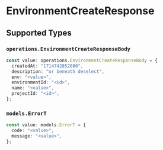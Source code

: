 # EnvironmentCreateResponse


## Supported Types

### `operations.EnvironmentCreateResponseBody`

```typescript
const value: operations.EnvironmentCreateResponseBody = {
  createdAt: "1714742852080",
  description: "or beneath deselect",
  env: "<value>",
  environmentId: "<id>",
  name: "<value>",
  projectId: "<id>",
};
```

### `models.ErrorT`

```typescript
const value: models.ErrorT = {
  code: "<value>",
  message: "<value>",
};
```

